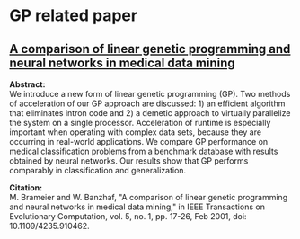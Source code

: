 # GP related paper
## [A comparison of linear genetic programming and neural networks in medical data mining](https://ieeexplore.ieee.org/stamp/stamp.jsp?tp=&arnumber=910462)
**Abstract:**  
We introduce a new form of linear genetic programming (GP). Two methods of acceleration of our GP approach are discussed: 1) an efficient algorithm that eliminates intron code and 2) a demetic approach to virtually parallelize the system on a single processor. Acceleration of runtime is especially important when operating with complex data sets, because they are occurring in real-world applications. We compare GP performance on medical classification problems from a benchmark database with results obtained by neural networks. Our results show that GP performs comparably in classification and generalization. 

**Citation:**   
M. Brameier and W. Banzhaf, "A comparison of linear genetic programming and neural networks in medical data mining," in IEEE Transactions on Evolutionary Computation, vol. 5, no. 1, pp. 17-26, Feb 2001, doi: 10.1109/4235.910462.
